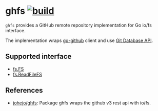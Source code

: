 # ghfs [![build](https://github.com/k1LoW/ghfs/actions/workflows/ci.yml/badge.svg)](https://github.com/k1LoW/ghfs/actions/workflows/ci.yml)

`ghfs` provides a GitHub remote repository implementation for Go io/fs interface.

The implementation wraps [go-github](https://github.com/google/go-github) client and use [Git Database API](https://docs.github.com/en/rest/reference/git).

## Supported interface

- [fs.FS](https://pkg.go.dev/io/fs#FS)
- [fs.ReadFileFS](https://pkg.go.dev/io/fs#ReadFileFS)

## References

- [johejo/ghfs](https://github.com/johejo/ghfs): Package ghfs wraps the github v3 rest api with io/fs.
